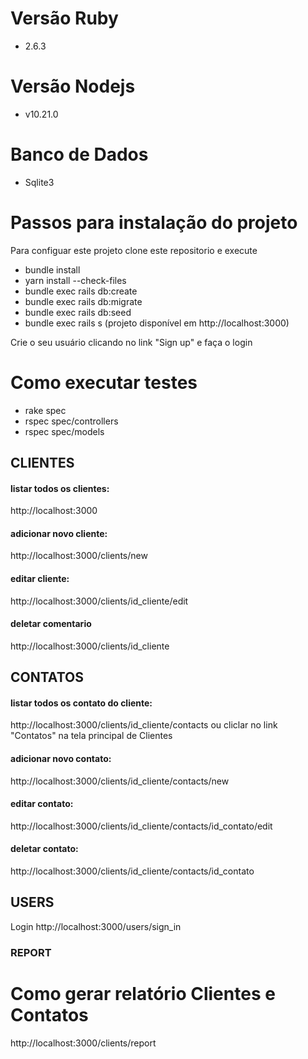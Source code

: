 # Versão Ruby
* 2.6.3

# Versão Nodejs
* v10.21.0

# Banco de Dados
* Sqlite3

# Passos para instalação do projeto
Para configuar este projeto clone este repositorio e execute
* bundle install
* yarn install --check-files
* bundle exec rails db:create
* bundle exec rails db:migrate
* bundle exec rails db:seed
* bundle exec rails s (projeto disponível em http://localhost:3000)

Crie o seu usuário clicando no link "Sign up" e faça o login

# Como executar testes
* rake spec
* rspec spec/controllers
* rspec spec/models


## CLIENTES

#### listar todos os clientes:
http://localhost:3000

#### adicionar novo cliente:
http://localhost:3000/clients/new

#### editar cliente:
http://localhost:3000/clients/id_cliente/edit

#### deletar comentario
http://localhost:3000/clients/id_cliente


## CONTATOS


#### listar todos os contato do cliente:
http://localhost:3000/clients/id_cliente/contacts
ou
cliclar no link "Contatos" na tela principal de Clientes


#### adicionar novo contato:
http://localhost:3000/clients/id_cliente/contacts/new

#### editar contato:
http://localhost:3000/clients/id_cliente/contacts/id_contato/edit

#### deletar contato:
http://localhost:3000/clients/id_cliente/contacts/id_contato


## USERS

Login
http://localhost:3000/users/sign_in



### REPORT

# Como gerar relatório Clientes e Contatos
http://localhost:3000/clients/report
